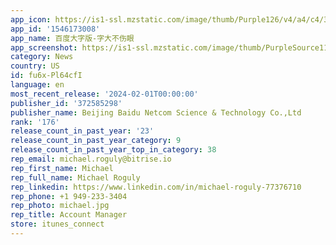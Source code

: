 ```yaml
---
app_icon: https://is1-ssl.mzstatic.com/image/thumb/Purple126/v4/a4/c4/30/a4c430d0-ddf4-04db-1b01-d176aceecd46/AppIcon-0-1x_U007emarketing-0-5-0-0-sRGB-85-220-0.png/1024x1024bb.png
app_id: '1546173008'
app_name: 百度大字版-字大不伤眼
app_screenshot: https://is1-ssl.mzstatic.com/image/thumb/PurpleSource116/v4/6e/a6/2a/6ea62a6f-d81b-b048-e8dc-24b289e62654/cb3a7ec4-0378-45de-b2f6-39d94557a657_1.jpg/1242x2688bb.png
category: News
country: US
id: fu6x-Pl64cfI
language: en
most_recent_release: '2024-02-01T00:00:00'
publisher_id: '372585298'
publisher_name: Beijing Baidu Netcom Science & Technology Co.,Ltd
rank: '176'
release_count_in_past_year: '23'
release_count_in_past_year_category: 9
release_count_in_past_year_top_in_category: 38
rep_email: michael.roguly@bitrise.io
rep_first_name: Michael
rep_full_name: Michael Roguly
rep_linkedin: https://www.linkedin.com/in/michael-roguly-77376710
rep_phone: +1 949-233-3404
rep_photo: michael.jpg
rep_title: Account Manager
store: itunes_connect
---
```

